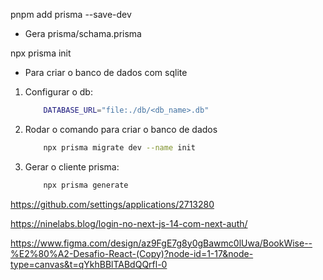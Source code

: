 pnpm add prisma --save-dev

* Gera prisma/schama.prisma

npx prisma init

* Para criar o banco de dados com sqlite

1. Configurar o db:

    ```bash
        DATABASE_URL="file:./db/<db_name>.db"
    ```

2. Rodar o comando para criar o banco de dados

    ```bash
        npx prisma migrate dev --name init
    ```

3. Gerar o cliente prisma:

    ```bash
        npx prisma generate
    ```

https://github.com/settings/applications/2713280

https://ninelabs.blog/login-no-next-js-14-com-next-auth/

https://www.figma.com/design/az9FgE7g8y0gBawmc0lUwa/BookWise--%E2%80%A2-Desafio-React-(Copy)?node-id=1-17&node-type=canvas&t=qYkhBBlTABdQQrfl-0
